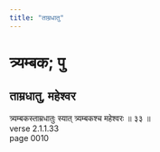 ```yaml
---
title: "ताम्रधातु"
---
```


# त्र्यम्बक; पु
## ताम्रधातु, महेश्वर
त्र्यम्बकस्ताम्रधातुः स्यात् त्र्यम्बकश्च महेश्वरः ॥ ३३ ॥<br />verse 2.1.1.33<br />page 0010

